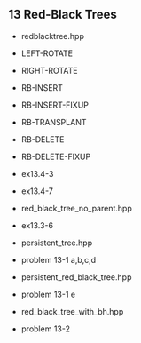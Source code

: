 13 Red-Black Trees
-------------------

- redblacktree.hpp	
 - LEFT-ROTATE
 - RIGHT-ROTATE
 - RB-INSERT          
 - RB-INSERT-FIXUP     
 - RB-TRANSPLANT
 - RB-DELETE
 - RB-DELETE-FIXUP
 - ex13.4-3
 - ex13.4-7

- red_black_tree_no_parent.hpp
 - ex13.3-6

- persistent_tree.hpp
 - problem 13-1 a,b,c,d

- persistent_red_black_tree.hpp
 - problem 13-1 e

- red_black_tree_with_bh.hpp
 - problem 13-2	

